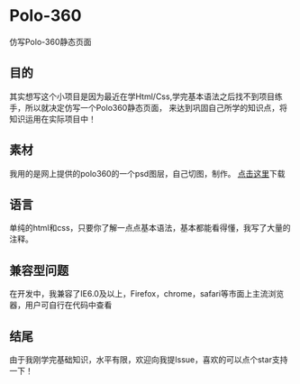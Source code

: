 # Polo-360
仿写Polo-360静态页面
## 目的
其实想写这个小项目是因为最近在学Html/Css,学完基本语法之后找不到项目练手，所以就决定仿写一个Polo360静态页面，
来达到巩固自己所学的知识点，将知识运用在实际项目中！

## 素材
我用的是网上提供的polo360的一个psd图层，自己切图，制作。
[点击这里](https://assets.hongkiat.com/uploads/psd-template-polo360/polo360.zip)下载

## 语言
单纯的html和css，只要你了解一点点基本语法，基本都能看得懂，我写了大量的注释。

## 兼容型问题
在开发中，我兼容了IE6.0及以上，Firefox，chrome，safari等市面上主流浏览器，用户可自行在代码中查看

## 结尾
由于我刚学完基础知识，水平有限，欢迎向我提Issue，喜欢的可以点个star支持一下！
